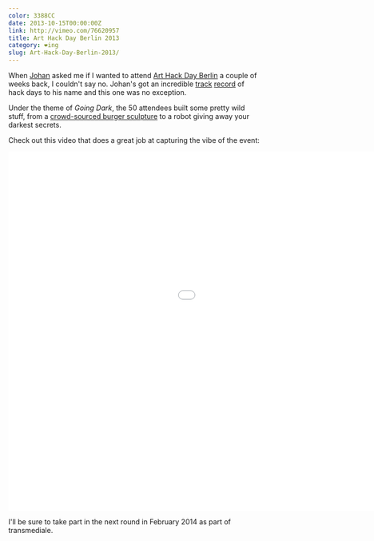 ```yaml
---
color: 3388CC
date: 2013-10-15T00:00:00Z
link: http://vimeo.com/76620957
title: Art Hack Day Berlin 2013
category: ❤ing
slug: Art-Hack-Day-Berlin-2013/
---
```


When [Johan] asked me if I wanted to attend [Art Hack Day Berlin][ahd] a couple
of weeks back, I couldn't say no. Johan's got an incredible [track][mhd-berlin]
[record][mhd-reykjavik]  of hack days to his name and this one was no exception.

Under the theme of _Going Dark_, the 50 attendees built some pretty wild stuff,
from a [crowd-sourced burger sculpture][therewillbeburgers] to a robot giving
away your darkest secrets.

Check out this video that does a great job at capturing the vibe of the event:

<div class="embed video vimeo">
    <style type="text/css" scoped>
        .embed:after {
            padding-top: 56.25% !important;
        }
    </style>
    <iframe src="//player.vimeo.com/video/76620957?portrait=0&amp;byline=0&amp;color=3388CC" width="1280" height="720" frameborder="0" title="Art Hack Day Berlin /// + Going Dark +" webkitallowfullscreen mozallowfullscreen allowfullscreen></iframe>
</div>


I'll be sure to take part in the next round in February 2014 as part of
transmediale.

[johan]: http://freenerd.de
[ahd]: http://arthackday.net/berlin/
[mhd-berlin]: http://berlin.musichackday.org/2011/index.php?page=Main+page
[mhd-reykjavik]: http://reykjavik.musichackday.org/2012/index.php?page=Main+page
[therewillbeburgers]: http://therewillbeburgers.com/
